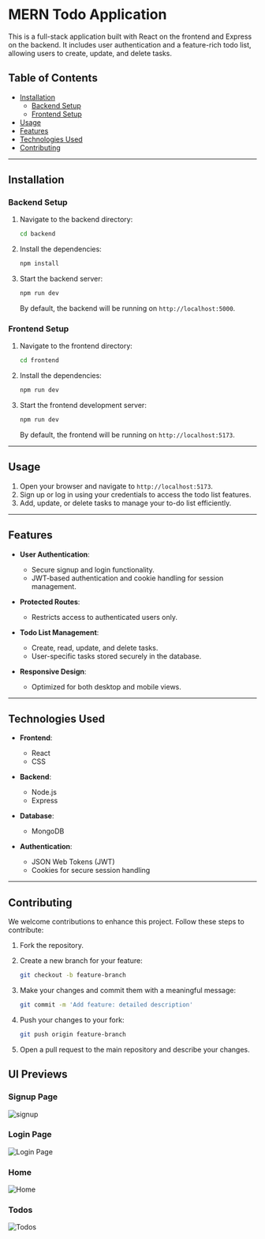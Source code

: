 # MERN Todo Application

This is a full-stack application built with React on the frontend and Express on the backend. It includes user authentication and a feature-rich todo list, allowing users to create, update, and delete tasks.

## Table of Contents

- [Installation](#installation)
  - [Backend Setup](#backend-setup)
  - [Frontend Setup](#frontend-setup)
- [Usage](#usage)
- [Features](#features)
- [Technologies Used](#technologies-used)
- [Contributing](#contributing)

---

## Installation

### Backend Setup

1. Navigate to the backend directory:
    ```sh
    cd backend
    ```

2. Install the dependencies:
    ```sh
    npm install
    ```

3. Start the backend server:
    ```sh
    npm run dev
    ```

   By default, the backend will be running on `http://localhost:5000`.

### Frontend Setup

1. Navigate to the frontend directory:
    ```sh
    cd frontend
    ```

2. Install the dependencies:
    ```sh
    npm run dev
    ```

3. Start the frontend development server:
    ```sh
    npm run dev
    ```

   By default, the frontend will be running on `http://localhost:5173`.

---

## Usage

1. Open your browser and navigate to `http://localhost:5173`.
2. Sign up or log in using your credentials to access the todo list features.
3. Add, update, or delete tasks to manage your to-do list efficiently.

---

## Features

- **User Authentication**:
  - Secure signup and login functionality.
  - JWT-based authentication and cookie handling for session management.

- **Protected Routes**:
  - Restricts access to authenticated users only.

- **Todo List Management**:
  - Create, read, update, and delete tasks.
  - User-specific tasks stored securely in the database.

- **Responsive Design**:
  - Optimized for both desktop and mobile views.

---

## Technologies Used

- **Frontend**:
  - React
  - CSS

- **Backend**:
  - Node.js
  - Express

- **Database**:
  - MongoDB

- **Authentication**:
  - JSON Web Tokens (JWT)
  - Cookies for secure session handling

---

## Contributing

We welcome contributions to enhance this project. Follow these steps to contribute:

1. Fork the repository.
2. Create a new branch for your feature:
    ```sh
    git checkout -b feature-branch
    ```

3. Make your changes and commit them with a meaningful message:
    ```sh
    git commit -m 'Add feature: detailed description'
    ```

4. Push your changes to your fork:
    ```sh
    git push origin feature-branch
    ```

5. Open a pull request to the main repository and describe your changes.

## UI Previews

### Signup Page
![signup](https://i.postimg.cc/9fdcByzn/3t.png)

### Login Page
![Login Page](https://i.postimg.cc/rpX8Wfy4/2t.png)

### Home
![Home](https://i.postimg.cc/G2bdg9yh/1t.png)

### Todos
![Todos](https://i.postimg.cc/6TJHz48M/4t.png)

